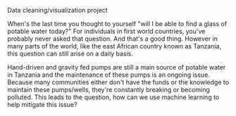 Data cleaning/visualization project

When's the last time you thought to yourself "will I be able to find a glass of potable water today?" For individuals in first world countries, you've probably never asked that question. 
And that's a good thing.  However in many parts of the world, like the east African country known as Tanzania, this question can still arise on a daily basis.

Hand-driven and gravity fed pumps are still a main source of potable water in Tanzania and the maintenance of these pumps is an ongoing issue. 
Because many communities either don't have the funds or the knowledge to maintain these pumps/wells, they're constantly breaking or becoming polluted. This leads to the question, how can we use machine learning to help mitigate this issue?
